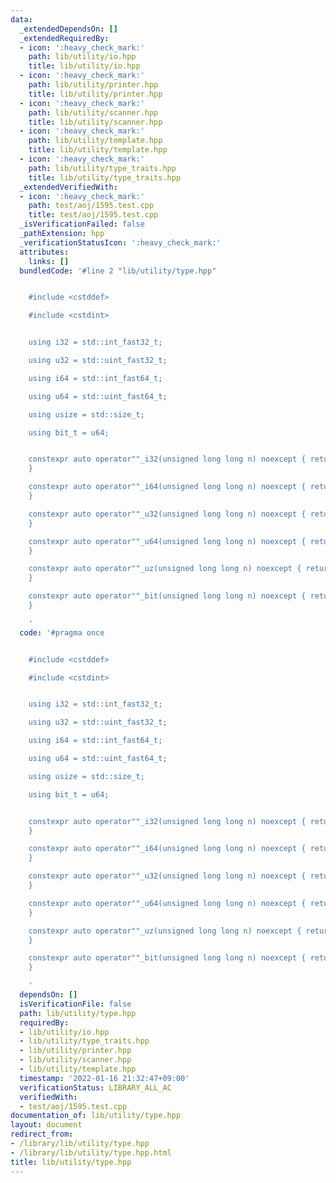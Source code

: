 ```yaml
---
data:
  _extendedDependsOn: []
  _extendedRequiredBy:
  - icon: ':heavy_check_mark:'
    path: lib/utility/io.hpp
    title: lib/utility/io.hpp
  - icon: ':heavy_check_mark:'
    path: lib/utility/printer.hpp
    title: lib/utility/printer.hpp
  - icon: ':heavy_check_mark:'
    path: lib/utility/scanner.hpp
    title: lib/utility/scanner.hpp
  - icon: ':heavy_check_mark:'
    path: lib/utility/template.hpp
    title: lib/utility/template.hpp
  - icon: ':heavy_check_mark:'
    path: lib/utility/type_traits.hpp
    title: lib/utility/type_traits.hpp
  _extendedVerifiedWith:
  - icon: ':heavy_check_mark:'
    path: test/aoj/1595.test.cpp
    title: test/aoj/1595.test.cpp
  _isVerificationFailed: false
  _pathExtension: hpp
  _verificationStatusIcon: ':heavy_check_mark:'
  attributes:
    links: []
  bundledCode: '#line 2 "lib/utility/type.hpp"


    #include <cstddef>

    #include <cstdint>


    using i32 = std::int_fast32_t;

    using u32 = std::uint_fast32_t;

    using i64 = std::int_fast64_t;

    using u64 = std::uint_fast64_t;

    using usize = std::size_t;

    using bit_t = u64;


    constexpr auto operator""_i32(unsigned long long n) noexcept { return static_cast<i32>(n);
    }

    constexpr auto operator""_i64(unsigned long long n) noexcept { return static_cast<i64>(n);
    }

    constexpr auto operator""_u32(unsigned long long n) noexcept { return static_cast<u32>(n);
    }

    constexpr auto operator""_u64(unsigned long long n) noexcept { return static_cast<u64>(n);
    }

    constexpr auto operator""_uz(unsigned long long n) noexcept { return static_cast<usize>(n);
    }

    constexpr auto operator""_bit(unsigned long long n) noexcept { return static_cast<bit_t>(n);
    }

    '
  code: '#pragma once


    #include <cstddef>

    #include <cstdint>


    using i32 = std::int_fast32_t;

    using u32 = std::uint_fast32_t;

    using i64 = std::int_fast64_t;

    using u64 = std::uint_fast64_t;

    using usize = std::size_t;

    using bit_t = u64;


    constexpr auto operator""_i32(unsigned long long n) noexcept { return static_cast<i32>(n);
    }

    constexpr auto operator""_i64(unsigned long long n) noexcept { return static_cast<i64>(n);
    }

    constexpr auto operator""_u32(unsigned long long n) noexcept { return static_cast<u32>(n);
    }

    constexpr auto operator""_u64(unsigned long long n) noexcept { return static_cast<u64>(n);
    }

    constexpr auto operator""_uz(unsigned long long n) noexcept { return static_cast<usize>(n);
    }

    constexpr auto operator""_bit(unsigned long long n) noexcept { return static_cast<bit_t>(n);
    }

    '
  dependsOn: []
  isVerificationFile: false
  path: lib/utility/type.hpp
  requiredBy:
  - lib/utility/io.hpp
  - lib/utility/type_traits.hpp
  - lib/utility/printer.hpp
  - lib/utility/scanner.hpp
  - lib/utility/template.hpp
  timestamp: '2022-01-16 21:32:47+09:00'
  verificationStatus: LIBRARY_ALL_AC
  verifiedWith:
  - test/aoj/1595.test.cpp
documentation_of: lib/utility/type.hpp
layout: document
redirect_from:
- /library/lib/utility/type.hpp
- /library/lib/utility/type.hpp.html
title: lib/utility/type.hpp
---
```

